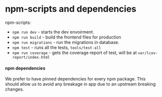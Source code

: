 # npm-scripts and dependencies

npm-scripts:
   * `npm run dev` - starts the dev envoirment.
   * `npm run build` - build the frontend files for production
   * `npm run migrations` - run the migrations in database.
   * `npm test` - runs all the tests, `tools/test-all`
   * `npm run coverage` - gets the coverage report of test, will be
   at `var/lcov-report/index.html`

#### npm dependencies
We prefer to have pinned dependencies for every npm package. This should
allow us to avoid any breakage in app due to an upstream breaking changes.
